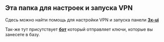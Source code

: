 ## Эта папка для настроек и запуска VPN

Сдесь можно найти помощь для настройки VPN и запуска панели **[3x-ui](https://github.com/Dosash/Dosash/blob/389b7ea9d982dc387a74f7f1b3a60c813029fbe1/Notion/VPN/VPN.md)**

Так-же тут присутствует **[бот](https://github.com/Dosash/Dosash/blob/389b7ea9d982dc387a74f7f1b3a60c813029fbe1/Notion/VPN/Bot_telegam_token_send)** который отправляет ключи, которые вы занесете в базу.